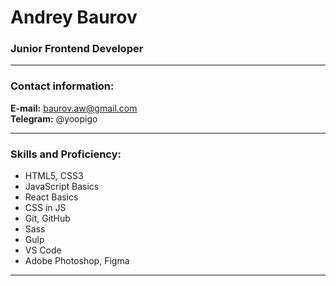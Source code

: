 # Andrey Baurov
### Junior Frontend Developer

---

### Contact information:

**E-mail:** baurov.aw@gmail.com<br>
**Telegram:** @yoopigo<br>

---

### Skills and Proficiency:

- HTML5, CSS3
- JavaScript Basics
- React Basics
- CSS in JS
- Git, GitHub
- Sass
- Gulp
- VS Code
- Adobe Photoshop, Figma

---
